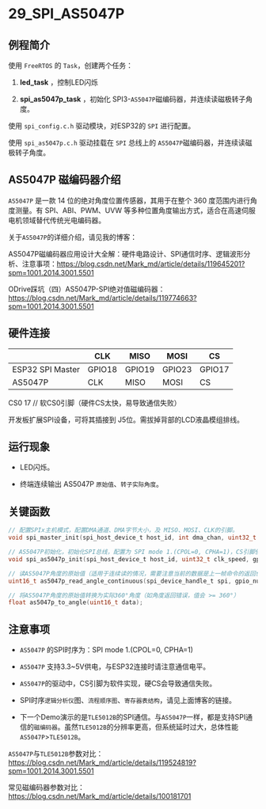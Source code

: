# 29_SPI_AS5047P

## 例程简介

使用 `FreeRTOS` 的 `Task`，创建两个任务：

1. **led_task** ，控制LED闪烁

2. **spi_as5047p_task** ，初始化 SPI3-`AS5047P`磁编码器，并连续读磁极转子角度。

使用 `spi_config.c.h` 驱动模块，对ESP32的 `SPI` 进行配置。

使用 `spi_as5047p.c.h` 驱动挂载在 `SPI` 总线上的 `AS5047P`磁编码器，并连续读磁极转子角度。

## AS5047P 磁编码器介绍

`AS5047P` 是一款 14 位的绝对角度位置传感器，其用于在整个 360 度范围内进行角度测量。有 SPI、ABI、PWM、UVW 等多种位置角度输出方式，适合在高速伺服电机领域替代传统光电编码器。

关于`AS5047P`的详细介绍，请见我的博客：

AS5047P磁编码器应用设计大全解：硬件电路设计、SPI通信时序、逻辑波形分析、注意事项：https://blog.csdn.net/Mark_md/article/details/119645201?spm=1001.2014.3001.5501

ODrive踩坑（四）AS5047P-SPI绝对值磁编码器：https://blog.csdn.net/Mark_md/article/details/119774663?spm=1001.2014.3001.5501


## 硬件连接

|                  | CLK    | MISO   | MOSI   | CS     |
| ---------------- | ------ | ------ | ------ | ------ |
| ESP32 SPI Master | GPIO18 | GPIO19 | GPIO23 | GPIO17 |
| AS5047P          | CLK    | MISO   | MOSI   | CS     |

CS0  17  // 软CS0引脚（硬件CS太快，易导致通信失败）

开发板扩展SPI设备，可将其插接到 J5位。需拔掉背部的LCD液晶模组排线。


## 运行现象

* LED闪烁。

* 终端连续输出 AS5047P `原始值`、`转子实际角度`。


## 关键函数

```c
// 配置SPIx主机模式，配置DMA通道、DMA字节大小，及 MISO、MOSI、CLK的引脚。
void spi_master_init(spi_host_device_t host_id, int dma_chan, uint32_t max_tran_size, gpio_num_t miso_io_num, gpio_num_t mosi_io_num, gpio_num_t clk_io_num);

// AS5047P初始化，初始化SPI总线，配置为 SPI mode 1.(CPOL=0, CPHA=1)，CS引脚使用软件控制（ESP32的硬件CS流控会导致AS5047P通信不正常）
void spi_as5047p_init(spi_host_device_t host_id, uint32_t clk_speed, gpio_num_t cs_io_num);

// 读AS5047P角度的原始值（适用于连续读的情况，需要注意当前的数据是上一帧命令的返回值）
uint16_t as5047p_read_angle_continuous(spi_device_handle_t spi, gpio_num_t cs_io_num);

// 将AS5047P角度的原始值转换为实际360°角度（如角度返回错误，值会 >= 360°）
float as5047p_to_angle(uint16_t data);
```


## 注意事项

* `AS5047P` 的SPI时序为：SPI mode 1.(CPOL=0, CPHA=1)

* `AS5047P` 支持3.3~5V供电，与ESP32连接时请注意通信电平。

* `AS5047P`的驱动中，CS引脚为软件实现，硬CS会导致通信失败。

* SPI时序`逻辑分析仪`图、`流程顺序图`、`寄存器表结构`，请见上面博客的链接。

* 下一个Demo演示的是`TLE5012B`的SPI通信。与`AS5047P`一样，都是支持SPI通信的`磁编码器`。虽然`TLE5012B`的分辨率更高，但系统延时过大，总体性能`AS5047P`>`TLE5012B`。

`AS5047P`与`TLE5012B`参数对比：https://blog.csdn.net/Mark_md/article/details/119524819?spm=1001.2014.3001.5501

常见磁编码器参数对比：https://blog.csdn.net/Mark_md/article/details/100181701
